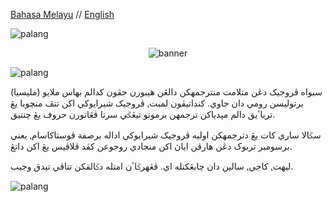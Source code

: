 [Bahasa Melayu](profile/README_ms.md) // [English](profile/README_en.md)

<img src="https://user-images.githubusercontent.com/34799053/179371652-aba342b2-5559-44b2-af8f-2f1059a2b811.png" width="auto" alt="palang"></img>

<p style="text-align: center; margin: 10px;">
    <img src="https://user-images.githubusercontent.com/34799053/179370989-7b40c6e7-302f-4fe2-a005-03071dfbc189.png" width="auto" alt="banner"></img>
</p>

<img src="https://user-images.githubusercontent.com/34799053/179371652-aba342b2-5559-44b2-af8f-2f1059a2b811.png" width="auto" alt="palang"></img>

سبواه ڤروجيک دڠن متلامت منترجمهکن دالڠن هيبورن جڤون کدالم بهاس ملايو (مليسيا) برتوليسن رومي دان جاوي.
کنداتيڤون لمبت⹁ ڤروجيک شيرايوکي اکن تتڤ منچوبا يڠ ترباٴيق دالم مڽدياکن ترجمهن برموتو تيڠݢي سرتا ڤڠاتورن حروف يڠ چنتيق.

سݢالا ساري کات يڠ دترجمهکن اوليه ڤروجيک شيرايوکي اداله برصفة ڤوستاکاسام⹁ يعني برسومبر تربوک دڠن هارڤن اياڽ اکن منجادي روجوعن کڤد ڤلاڤيس يڠ اکن داتڠ.

ليهت⹁ کاجي⹁ سالين دان چابڠکنله اي. ڤڠهرݢاٴن امتله دݢالقکن تتاڤي تيدق وجيب.

<img src="https://user-images.githubusercontent.com/34799053/179371652-aba342b2-5559-44b2-af8f-2f1059a2b811.png" width="auto" alt="palang"></img>



[Jawi]: https://ms.wikipedia.org/wiki/Tulisan_Jawi
